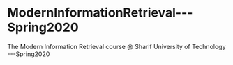 # ModernInformationRetrieval---Spring2020
The Modern Information Retrieval course @ Sharif University of Technology ---Spring2020
